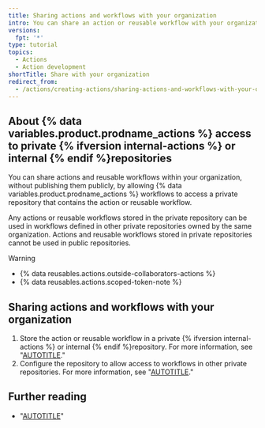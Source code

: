 ```yaml
---
title: Sharing actions and workflows with your organization
intro: You can share an action or reusable workflow with your organization without publishing the action or workflow publicly.
versions:
  fpt: '*'
type: tutorial
topics:
  - Actions
  - Action development
shortTitle: Share with your organization
redirect_from:
  - /actions/creating-actions/sharing-actions-and-workflows-with-your-organization
---
```


## About {% data variables.product.prodname_actions %} access to private {% ifversion internal-actions %} or internal {% endif %}repositories

You can share actions and reusable workflows within your organization, without publishing them publicly, by allowing {% data variables.product.prodname_actions %} workflows to access a private repository that contains the action or reusable workflow.

Any actions or reusable workflows stored in the private repository can be used in workflows defined in other private repositories owned by the same organization. Actions and reusable workflows stored in private repositories cannot be used in public repositories.

> [!WARNING]
> * {% data reusables.actions.outside-collaborators-actions %}
> * {% data reusables.actions.scoped-token-note %}

## Sharing actions and workflows with your organization

1. Store the action or reusable workflow in a private {% ifversion internal-actions %} or internal {% endif %}repository. For more information, see "[AUTOTITLE](/repositories/creating-and-managing-repositories/about-repositories#about-repository-visibility)."
1. Configure the repository to allow access to workflows in other private repositories. For more information, see "[AUTOTITLE](/repositories/managing-your-repositorys-settings-and-features/enabling-features-for-your-repository/managing-github-actions-settings-for-a-repository#allowing-access-to-components-in-a-private-repository)."

## Further reading

* "[AUTOTITLE](/actions/using-workflows/reusing-workflows)"
